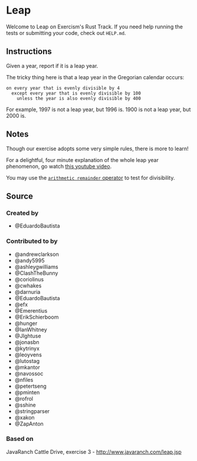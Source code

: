 # Leap

Welcome to Leap on Exercism's Rust Track.
If you need help running the tests or submitting your code, check out `HELP.md`.

## Instructions

Given a year, report if it is a leap year.

The tricky thing here is that a leap year in the Gregorian calendar occurs:

```text
on every year that is evenly divisible by 4
  except every year that is evenly divisible by 100
    unless the year is also evenly divisible by 400
```

For example, 1997 is not a leap year, but 1996 is. 1900 is not a leap
year, but 2000 is.

## Notes

Though our exercise adopts some very simple rules, there is more to
learn!

For a delightful, four minute explanation of the whole leap year
phenomenon, go watch [this youtube video][video].

[video]: http://www.youtube.com/watch?v=xX96xng7sAE

You may use the [`arithmetic remainder` operator](https://doc.rust-lang.org/book/appendix-02-operators.html) to test for divisibility.

## Source

### Created by

- @EduardoBautista

### Contributed to by

- @andrewclarkson
- @andy5995
- @ashleygwilliams
- @ClashTheBunny
- @coriolinus
- @cwhakes
- @darnuria
- @EduardoBautista
- @efx
- @Emerentius
- @ErikSchierboom
- @hunger
- @IanWhitney
- @JIghtuse
- @jonasbn
- @kytrinyx
- @leoyvens
- @lutostag
- @mkantor
- @navossoc
- @nfiles
- @petertseng
- @pminten
- @rofrol
- @sshine
- @stringparser
- @xakon
- @ZapAnton

### Based on

JavaRanch Cattle Drive, exercise 3 - http://www.javaranch.com/leap.jsp
